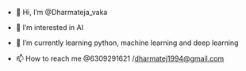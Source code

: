 - 👋 Hi, I’m @Dharmateja_vaka
- 👀 I’m interested in AI
- 🌱 I’m currently learning python, machine learning and deep learning

- 📫 How to reach me @6309291621 /dharmatej1994@gmail.com

<!---
Dharmatej183/Dharmatej183 is a ✨ special ✨ repository because its `README.md` (this file) appears on your GitHub profile.
You can click the Preview link to take a look at your changes.
--->
